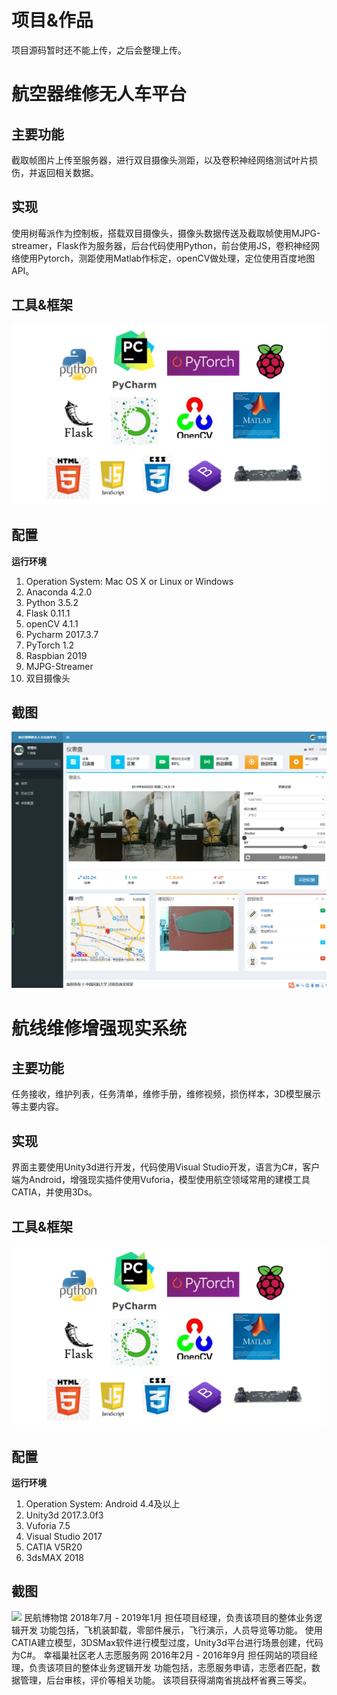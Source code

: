 # 项目&作品
项目源码暂时还不能上传，之后会整理上传。
# 航空器维修无人车平台
## 主要功能
截取帧图片上传至服务器，进行双目摄像头测距，以及卷积神经网络测试叶片损伤，并返回相关数据。
## 实现
使用树莓派作为控制板，搭载双目摄像头，摄像头数据传送及截取帧使用MJPG-streamer，Flask作为服务器，后台代码使用Python，前台使用JS，卷积神经网络使用Pytorch，测距使用Matlab作标定，openCV做处理，定位使用百度地图API。
## 工具&框架
![](航空器维修无人车平台/tools.png)
## 配置
**运行环境** 
1. Operation System: Mac OS X or Linux or Windows
2. Anaconda 4.2.0
3. Python 3.5.2
4. Flask 0.11.1
4. openCV 4.1.1
5. Pycharm 2017.3.7
6. PyTorch 1.2
7. Raspbian 2019
8. MJPG-Streamer
9. 双目摄像头
## 截图
![](航空器维修无人车平台/index.png)
# 航线维修增强现实系统
## 主要功能
任务接收，维护列表，任务清单，维修手册，维修视频，损伤样本，3D模型展示等主要内容。
## 实现
界面主要使用Unity3d进行开发，代码使用Visual Studio开发，语言为C#，客户端为Android，增强现实插件使用Vuforia，模型使用航空领域常用的建模工具CATIA，并使用3Ds。
## 工具&框架
![](航空器维修无人车平台/tools.png)
## 配置
**运行环境** 
1. Operation System: Android 4.4及以上
2. Unity3d 2017.3.0f3
3. Vuforia 7.5
4. Visual Studio 2017
5. CATIA V5R20
6. 3dsMAX 2018
## 截图
![](航空器维修无人车平台/航线维修AR系统.png)
民航博物馆
2018年7月 - 2019年1月
担任项目经理，负责该项目的整体业务逻辑开发
功能包括，飞机装卸载，零部件展示，飞行演示，人员导览等功能。
使用CATIA建立模型，3DSMax软件进行模型过度，Unity3d平台进行场景创建，代码为C#。
幸福巢社区老人志愿服务网
2016年2月 - 2016年9月
担任网站的项目经理，负责该项目的整体业务逻辑开发
功能包括，志愿服务申请，志愿者匹配，数据管理，后台审核，评价等相关功能。
该项目获得湖南省挑战杯省赛三等奖。
